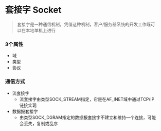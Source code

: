 # 套接字 Socket

> 套接字是一种通信机制，凭借这种机制，客户/服务器系统的开发工作既可以在本地单机上进行

### 3个属性
* 域
* 类型
* 协议

### 通信方式
* 流套接字
   * 流套接字由类型SOCK_STREAM指定，它是在AF_INET域中通过TCP/IP链接实现
* 数据报套接字
   * 由类型SOCK_DGRAM指定的数据报套接字不建立和维持一个连接，可能会丢失，复制或乱序
